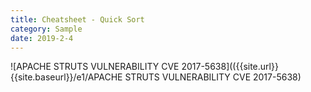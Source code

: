 ```yaml
---
title: Cheatsheet - Quick Sort
category: Sample
date: 2019-2-4
---
```


![APACHE STRUTS VULNERABILITY CVE 2017-5638](({{site.url}}{{site.baseurl}}/e1/APACHE STRUTS VULNERABILITY CVE 2017-5638)
